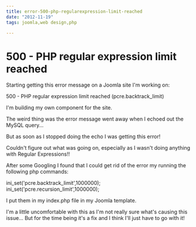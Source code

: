 ```yaml
---
title: error-500-php-regularexpression-limit-reached
date: "2012-11-19"
tags: joomla,web design,php

---
```


# 500 - PHP regular expression limit reached

Starting getting this error message on a Joomla site I'm working on:

500 - PHP regular expression limit reached (pcre.backtrack_limit)

I'm building my own component for the site.

The weird thing was the error message went away when I echoed out the MySQL query...

But as soon as I stopped doing the echo I was getting this error!

Couldn't figure out what was going on, especially as I wasn't doing anything with Regular Expressions!!

After some Googling I found that I could get rid of the error my running the following php commands:

ini_set('pcre.backtrack_limit',1000000);
ini_set('pcre.recursion_limit',1000000);

I put them in my index.php file in my Joomla template.

I'm a little uncomfortable with this as I'm not really sure what's causing this issue... But for the time being it's a fix and I think I'll just have to go with it!


